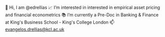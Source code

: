 👋 Hi, I am @edrellias
📈 I’m interested in interested in empirical asset pricing and financial econometrics
📚 I’m currently a Pre-Doc in Banking & Finance at King's Business School - King's College London
📫 evangelos.drellias@kcl.ac.uk
